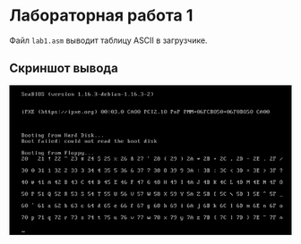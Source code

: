 # Лабораторная работа 1

Файл `lab1.asm` выводит таблицу ASCII в загрузчике.

## Скриншот вывода
![Скриншот вывода](image.png)